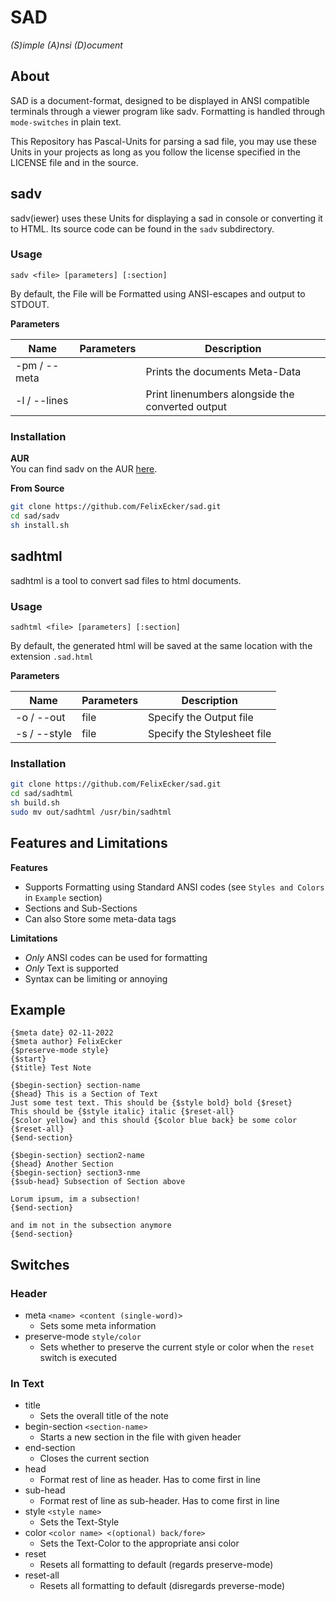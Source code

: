 # SAD
*(S)imple (A)nsi (D)ocument*

## About
SAD is a document-format, designed to be displayed in ANSI compatible terminals through a viewer
program like sadv. Formatting is handled through `mode-switches` in plain text.

This Repository has Pascal-Units for parsing a sad file, you may use these Units in your projects
as long as you follow the license specified in the LICENSE file and in the source.

## sadv
sadv(iewer) uses these Units for displaying a sad in console or converting it to HTML.
Its source code can be found in the `sadv` subdirectory.

### Usage
`sadv <file> [parameters] [:section]` <br>

By default, the File will be Formatted using ANSI-escapes and output to STDOUT. <br>

**Parameters** <br>

| Name          | Parameters | Description                         |
| ------------- | ---------- | ----------------------------------- |
| -pm / --meta  |            | Prints the documents Meta-Data      |
| -l  / --lines |            | Print linenumbers alongside the converted output |

### Installation
**AUR** <br>
You can find sadv on the AUR [here](https://aur.archlinux.org/packages/sadv). <br>

**From Source**
```bash
git clone https://github.com/FelixEcker/sad.git
cd sad/sadv
sh install.sh
```

## sadhtml
sadhtml is a tool to convert sad files to html documents.

### Usage
`sadhtml <file> [parameters] [:section]` <br>

By default, the generated html will be saved at the same location with the extension
`.sad.html`<br>

**Parameters** <br>

| Name          | Parameters | Description                 |
| ------------- | ---------- | --------------------------- |
| -o  / --out   | file       | Specify the Output file     |
| -s  / --style | file       | Specify the Stylesheet file |

### Installation
```bash
git clone https://github.com/FelixEcker/sad.git
cd sad/sadhtml
sh build.sh
sudo mv out/sadhtml /usr/bin/sadhtml
```

## Features and Limitations
**Features** <br>
* Supports Formatting using Standard ANSI codes (see `Styles and Colors` in `Example` section)
* Sections and Sub-Sections
* Can also Store some meta-data tags

**Limitations** <br>
* *Only* ANSI codes can be used for formatting
* *Only* Text is supported
* Syntax can be limiting or annoying

## Example
```text
{$meta date} 02-11-2022
{$meta author} FelixEcker
{$preserve-mode style}
{$start}
{$title} Test Note

{$begin-section} section-name
{$head} This is a Section of Text
Just some test text. This should be {$style bold} bold {$reset}
This should be {$style italic} italic {$reset-all}
{$color yellow} and this should {$color blue back} be some color {$reset-all}
{$end-section}

{$begin-section} section2-name
{$head} Another Section
{$begin-section} section3-nme
{$sub-head} Subsection of Section above

Lorum ipsum, im a subsection!
{$end-section}

and im not in the subsection anymore
{$end-section}
```

## Switches
### Header
* meta `<name> <content (single-word)>`
    * Sets some meta information
* preserve-mode `style/color`
    * Sets whether to preserve the current style or color when the `reset` switch is executed

### In Text
* title
	* Sets the overall title of the note
* begin-section `<section-name>`
	* Starts a new section in the file with given header
* end-section
	* Closes the current section
* head
    * Format rest of line as header. Has to come first in line
* sub-head
    * Format rest of line as sub-header. Has to come first in line
* style `<style name>`
	* Sets the Text-Style
* color `<color name> <(optional) back/fore>`
	* Sets the Text-Color to the appropriate ansi color
* reset
	* Resets all formatting to default (regards preserve-mode)
* reset-all
    * Resets all formatting to default (disregards preverse-mode)

